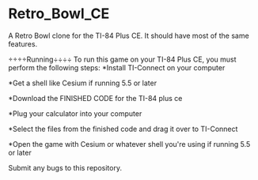 # Retro_Bowl_CE
A Retro Bowl clone for the TI-84 Plus CE. It should have most of the same features.

÷÷÷÷Running÷÷÷÷
To run this game on your TI-84 Plus CE, you must perform the following steps:
*Install TI-Connect on your computer

*Get a shell like Cesium if running 5.5 or later

*Download the FINISHED CODE for the TI-84 plus ce

*Plug your calculator into your computer

*Select the files from the finished code and drag it over to TI-Connect

*Open the game with Cesium or whatever shell you're using if running 5.5 or later

Submit any bugs to this repository.
